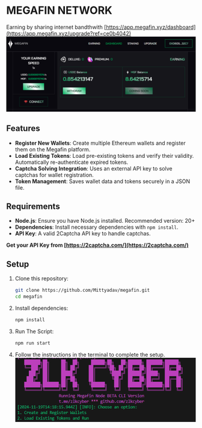 # MEGAFIN NETWORK
Earning by sharing internet bandthwith [https://app.megafin.xyz/dashboard](https://app.megafin.xyz/upgrade?ref=ce0b4042)
![banner](image.png)

## Features

- **Register New Wallets**: Create multiple Ethereum wallets and register them on the Megafin platform.
- **Load Existing Tokens**: Load pre-existing tokens and verify their validity. Automatically re-authenticate expired tokens.
- **Captcha Solving Integration**: Uses an external API key to solve captchas for wallet registration.
- **Token Management**: Saves wallet data and tokens securely in a JSON file.

## Requirements

- **Node.js**: Ensure you have Node.js installed. Recommended version: 20+
- **Dependencies**: Install necessary dependencies with `npm install`.
- **API Key**: A valid 2Captcha API key to handle captchas.

**Get your API Key from [https://2captcha.com/](https://2captcha.com/)**
## Setup

1. Clone this repository:
    ```bash
    git clone https://github.com/Mittyadav/megafin.git
    cd megafin
    ```
2. Install dependencies:
    ```bash
    npm install
    ```
3. Run The Script:
    ```bash
    npm run start
    ```
4. Follow the instructions in the terminal to complete the setup.
    ![intro](image-1.png)
